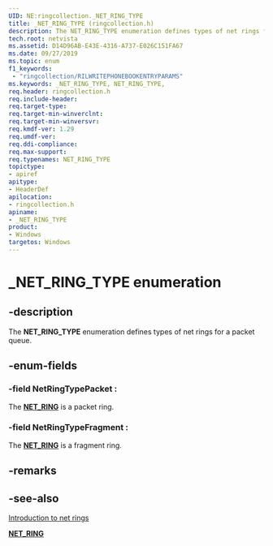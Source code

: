 ```yaml
---
UID: NE:ringcollection._NET_RING_TYPE
title: _NET_RING_TYPE (ringcollection.h)
description: The NET_RING_TYPE enumeration defines types of net rings for a packet queue.
tech.root: netvista
ms.assetid: D14D96AB-E43E-4316-A737-E026C151FA67
ms.date: 09/27/2019
ms.topic: enum
f1_keywords:
 - "ringcollection/RILWRITEPHONEBOOKENTRYPARAMS"
ms.keywords: _NET_RING_TYPE, NET_RING_TYPE, 
req.header: ringcollection.h
req.include-header:
req.target-type:
req.target-min-winverclnt:
req.target-min-winversvr:
req.kmdf-ver: 1.29
req.umdf-ver:
req.ddi-compliance:
req.max-support:
req.typenames: NET_RING_TYPE
topictype: 
- apiref
apitype: 
- HeaderDef
apilocation: 
- ringcollection.h
apiname: 
- _NET_RING_TYPE
product:
- Windows
targetos: Windows
---
```


# _NET_RING_TYPE enumeration

## -description



The **NET_RING_TYPE** enumeration defines types of net rings for a packet queue.

## -enum-fields

### -field NetRingTypePacket : 

The [**NET_RING**](../ring/ns-ring-_net_ring.md) is a packet ring.

### -field NetRingTypeFragment : 

The [**NET_RING**](../ring/ns-ring-_net_ring.md) is a fragment ring.

## -remarks

## -see-also

[Introduction to net rings](https://docs.microsoft.com/windows-hardware/drivers/netcx/introduction-to-net-rings)

[**NET_RING**](../ring/ns-ring-_net_ring.md)
